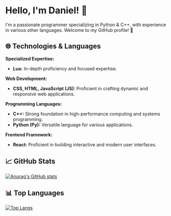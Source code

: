 # Hello, I'm Daniel! 👋

I'm a passionate programmer specializing in Python & C++, with experience in various other languages. Welcome to my GitHub profile! 🚀

## 🌐 Technologies & Languages

**Specialized Expertise:**
- **Lua:** In-depth proficiency and focused expertise.

**Web Development:**
- **CSS, HTML, JavaScript (JS):** Proficient in crafting dynamic and responsive web applications.

**Programming Languages:**
- **C++:** Strong foundation in high-performance computing and systems programming.
- **Python (Py):** Versatile language for various applications.

**Frontend Framework:**
- **React:** Proficient in building interactive and modern user interfaces.

## 📈 GitHub Stats

[![Anurag's GitHub stats](https://github-readme-stats.vercel.app/api?username=drozdovdev&show_icons=true&theme=radical)](https://github.com/anuraghazra/github-readme-stats)

## 📊 Top Languages

[![Top Langs](https://github-readme-stats.vercel.app/api/top-langs/?username=drozdovdev&layout=compact&theme=radical)](https://github.com/anuraghazra/github-readme-stats)


